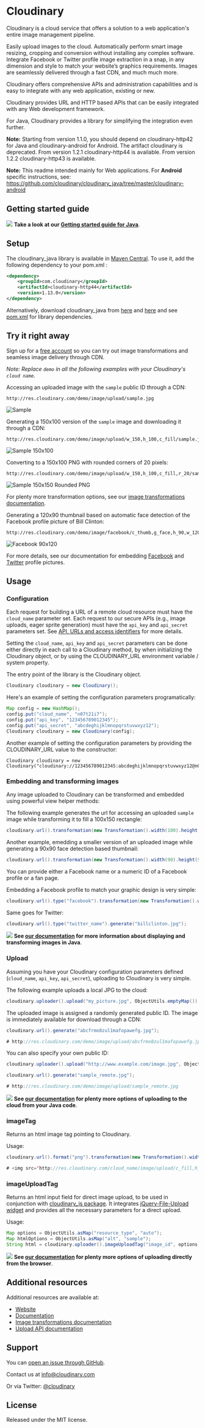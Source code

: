 Cloudinary
==========

Cloudinary is a cloud service that offers a solution to a web application's entire image management pipeline. 

Easily upload images to the cloud. Automatically perform smart image resizing, cropping and conversion without installing any complex software. 
Integrate Facebook or Twitter profile image extraction in a snap, in any dimension and style to match your website’s graphics requirements. 
Images are seamlessly delivered through a fast CDN, and much much more. 

Cloudinary offers comprehensive APIs and administration capabilities and is easy to integrate with any web application, existing or new.


Cloudinary provides URL and HTTP based APIs that can be easily integrated with any Web development framework. 

For Java, Cloudinary provides a library for simplifying the integration even further.

**Note:** Starting from version 1.1.0, you should depend on cloudinary-http42 for Java and cloudinary-android for Android. The artifact cloudinary is deprecated. From version 1.2.1 cloudinary-http44 is available. From version 1.2.2 cloudinary-http43 is available.

**Note:** This readme intended mainly for Web applications. For **Android** specific instructions, see: https://github.com/cloudinary/cloudinary_java/tree/master/cloudinary-android

## Getting started guide
![](http://res.cloudinary.com/cloudinary/image/upload/see_more_bullet.png)  **Take a look at our [Getting started guide for Java](http://cloudinary.com/documentation/java_integration#getting_started_guide)**.

## Setup ######################################################################

The cloudinary_java library is available in [Maven Central](https://repo1.maven.org/maven2/com/cloudinary/). To use it, add the following dependency to your pom.xml :

```xml
<dependency>
    <groupId>com.cloudinary</groupId>
    <artifactId>cloudinary-http44</artifactId>
    <version>1.13.0</version>
</dependency>
```

Alternatively, download cloudinary_java from [here](https://repo1.maven.org/maven2/com/cloudinary/cloudinary-core/1.13.0/cloudinary-core-1.13.0.jar) and [here](https://repo1.maven.org/maven2/com/cloudinary/cloudinary-http44/1.13.0/cloudinary-http44-1.13.0.jar)
and see [pom.xml](https://github.com/cloudinary/cloudinary_java/blob/master/cloudinary-http44/pom.xml) for library dependencies.

## Try it right away

Sign up for a [free account](https://cloudinary.com/users/register/free) so you can try out image transformations and seamless image delivery through CDN.

*Note: Replace `demo` in all the following examples with your Cloudinary's `cloud name`.*  

Accessing an uploaded image with the `sample` public ID through a CDN:

    http://res.cloudinary.com/demo/image/upload/sample.jpg

![Sample](https://res.cloudinary.com/demo/image/upload/w_0.4/sample.jpg "Sample")

Generating a 150x100 version of the `sample` image and downloading it through a CDN:

    http://res.cloudinary.com/demo/image/upload/w_150,h_100,c_fill/sample.jpg

![Sample 150x100](https://res.cloudinary.com/demo/image/upload/w_150,h_100,c_fill/sample.jpg "Sample 150x100")

Converting to a 150x100 PNG with rounded corners of 20 pixels: 

    http://res.cloudinary.com/demo/image/upload/w_150,h_100,c_fill,r_20/sample.png

![Sample 150x150 Rounded PNG](https://res.cloudinary.com/demo/image/upload/w_150,h_100,c_fill,r_20/sample.png "Sample 150x150 Rounded PNG")

For plenty more transformation options, see our [image transformations documentation](http://cloudinary.com/documentation/image_transformations).

Generating a 120x90 thumbnail based on automatic face detection of the Facebook profile picture of Bill Clinton:
 
    http://res.cloudinary.com/demo/image/facebook/c_thumb,g_face,h_90,w_120/billclinton.jpg
    
![Facebook 90x120](https://res.cloudinary.com/demo/image/facebook/c_thumb,g_face,h_90,w_120/billclinton.jpg "Facebook 90x200")

For more details, see our documentation for embedding [Facebook](http://cloudinary.com/documentation/facebook_profile_pictures) and [Twitter](http://cloudinary.com/documentation/twitter_profile_pictures) profile pictures.

## Usage

### Configuration

Each request for building a URL of a remote cloud resource must have the `cloud_name` parameter set. 
Each request to our secure APIs (e.g., image uploads, eager sprite generation) must have the `api_key` and `api_secret` parameters set. 
See [API, URLs and access identifiers](http://cloudinary.com/documentation/api_and_access_identifiers) for more details.

Setting the `cloud_name`, `api_key` and `api_secret` parameters can be done either directly in each call to a Cloudinary method, 
by when initializing the Cloudinary object, or by using the CLOUDINARY_URL environment variable / system property.

The entry point of the library is the Cloudinary object. 
```java
Cloudinary cloudinary = new Cloudinary();
```

Here's an example of setting the configuration parameters programatically:

```java
Map config = new HashMap();
config.put("cloud_name", "n07t21i7");
config.put("api_key", "123456789012345");
config.put("api_secret", "abcdeghijklmnopqrstuvwxyz12");
Cloudinary cloudinary = new Cloudinary(config);
```

Another example of setting the configuration parameters by providing the CLOUDINARY_URL value to the constructor:

    Cloudinary cloudinary = new Cloudinary("cloudinary://123456789012345:abcdeghijklmnopqrstuvwxyz12@n07t21i7");

### Embedding and transforming images

Any image uploaded to Cloudinary can be transformed and embedded using powerful view helper methods:

The following example generates the url for accessing an uploaded `sample` image while transforming it to fill a 100x150 rectangle:

```java
cloudinary.url().transformation(new Transformation().width(100).height(150).crop("fill")).generate("sample.jpg");
```

Another example, emedding a smaller version of an uploaded image while generating a 90x90 face detection based thumbnail: 

```java
cloudinary.url().transformation(new Transformation().width(90).height(90).crop("thumb").gravity("face")).generate("woman.jpg");
```

You can provide either a Facebook name or a numeric ID of a Facebook profile or a fan page.  
             
Embedding a Facebook profile to match your graphic design is very simple:

```java
cloudinary.url().type("facebook").transformation(new Transformation().width(130).height(130).crop("fill").gravity("north_west")).generate("billclinton.jpg");
```

Same goes for Twitter:

```java
cloudinary.url().type("twitter_name").generate("billclinton.jpg");
```

![](http://res.cloudinary.com/cloudinary/image/upload/see_more_bullet.png) **See [our documentation](http://cloudinary.com/documentation/java_image_manipulation) for more information about displaying and transforming images in Java**.

### Upload

Assuming you have your Cloudinary configuration parameters defined (`cloud_name`, `api_key`, `api_secret`), uploading to Cloudinary is very simple.
    
The following example uploads a local JPG to the cloud: 

```java
cloudinary.uploader().upload("my_picture.jpg", ObjectUtils.emptyMap());
```
        
The uploaded image is assigned a randomly generated public ID. The image is immediately available for download through a CDN:

```java
cloudinary.url().generate("abcfrmo8zul1mafopawefg.jpg");

# http://res.cloudinary.com/demo/image/upload/abcfrmo8zul1mafopawefg.jpg
```

You can also specify your own public ID:    

```java
cloudinary.uploader().upload("http://www.example.com/image.jpg", ObjectUtils.asMap("public_id", "sample_remote"));

cloudinary.url().generate("sample_remote.jpg");

# http://res.cloudinary.com/demo/image/upload/sample_remote.jpg
```

![](http://res.cloudinary.com/cloudinary/image/upload/see_more_bullet.png) **See [our documentation](http://cloudinary.com/documentation/java_image_upload) for plenty more options of uploading to the cloud from your Java code**.        

### imageTag

Returns an html image tag pointing to Cloudinary.

Usage:

```java
cloudinary.url().format("png").transformation(new Transformation().width(100).height(100).crop("fill")).imageTag("sample");

# <img src='http://res.cloudinary.com/cloud_name/image/upload/c_fill,h_100,w_100/sample.png' height='100' width='100'/>
```

### imageUploadTag

Returns an html input field for direct image upload, to be used in conjunction with [cloudinary\_js package](https://github.com/cloudinary/cloudinary_js/). It integrates [jQuery-File-Upload widget](https://github.com/blueimp/jQuery-File-Upload) and provides all the necessary parameters for a direct upload.

Usage:

```java
Map options = ObjectUtils.asMap("resource_type", "auto");
Map htmlOptions = ObjectUtils.asMap("alt", "sample");
String html = cloudinary.uploader().imageUploadTag("image_id", options, htmlOptions);
```

![](http://res.cloudinary.com/cloudinary/image/upload/see_more_bullet.png) **See [our documentation](http://cloudinary.com/documentation/java_image_upload#direct_uploading_from_the_browser) for plenty more options of uploading directly from the browser**.
  
## Additional resources ##########################################################

Additional resources are available at:

* [Website](http://cloudinary.com)
* [Documentation](http://cloudinary.com/documentation)
* [Image transformations documentation](http://cloudinary.com/documentation/image_transformations)
* [Upload API documentation](http://cloudinary.com/documentation/upload_images)

## Support

You can [open an issue through GitHub](https://github.com/cloudinary/cloudinary_java/issues).

Contact us at [info@cloudinary.com](mailto:info@cloudinary.com)

Or via Twitter: [@cloudinary](https://twitter.com/#!/cloudinary)

## License #######################################################################

Released under the MIT license. 

